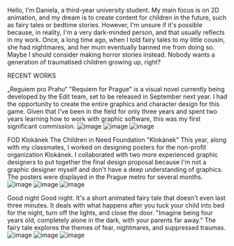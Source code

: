 Hello, I'm Daniela, a third-year university student. My main focus is on 2D animation, and my dream is to create content for children in the future, such as fairy tales or bedtime stories. However, I'm unsure if it's possible because, in reality, I'm a very dark-minded person, and that usually reflects in my work. Once, a long time ago, when I told fairy tales to my little cousin, she had nightmares, and her mum eventually banned me from doing so.
Maybe I should consider making horror stories instead. Nobody wants a generation of traumatised children growing up, right?

RECENT WORKS

„Reguiem pro Prahu“
"Requiem for Prague" is a visual novel currently being developed by the Edit team, set to be released in September next year. I had the opportunity to create the entire graphics and character design for this game. Given that I've been in the field for only three years and spent two years learning how to work with graphic software, this was my first significant commission.
![image](https://github.com/Iris711/AJ/assets/149763594/e6d11802-e75d-4d7b-b4db-3d4411165294)
![image](https://github.com/Iris711/AJ/assets/149763594/c76dc276-9741-4e5a-a901-04860ec37cfe)
![image](https://github.com/Iris711/AJ/assets/149763594/a72a766f-03db-4385-bf1f-b64e7439fe15)


FOD Klokánek
The Children in Need Foundation "Klokánek" This year, along with my classmates, I worked on designing posters for the non-profit organization Klokánek. I collaborated with two more experienced graphic designers to put together the final design proposal because I'm not a graphic designer myself and don't have a deep understanding of graphics.
The posters were displayed in the Prague metro for several months.
![image](https://github.com/Iris711/AJ/assets/149763594/b227643b-0228-47b6-92ff-cac192e03c45) ![image](https://github.com/Iris711/AJ/assets/149763594/0cb167d8-d0ad-4277-a374-5a1e52bfddae) ![image](https://github.com/Iris711/AJ/assets/149763594/60056430-75fc-4772-8d58-352971be1544)


Good night
Good night. It's a short animated fairy tale that doesn't even last three minutes. It deals with what happens after you tuck your child into bed for the night, turn off the lights, and close the door.
"Imagine being four years old, completely alone in the dark, with your parents far away."
The fairy tale explores the themes of fear, nightmares, and suppressed traumas.
![image](https://github.com/Iris711/AJ/assets/149763594/31ffb6d4-c413-4bba-9512-6e51198821e0)
![image](https://github.com/Iris711/AJ/assets/149763594/a57de099-753a-4ed6-9ea7-8d2c7e303d2d)
![image](https://github.com/Iris711/AJ/assets/149763594/67ff7ba1-82a9-48ab-8003-ef08618901e3)

